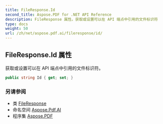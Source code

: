```yaml
---
title: FileResponse.Id
second_title: Aspose.PDF for .NET API Reference
description: FileResponse 属性。获取或设置可以在 API 端点中引用的文件标识符
type: docs
weight: 50
url: /zh/net/aspose.pdf.ai/fileresponse/id/
---
```

## FileResponse.Id 属性

获取或设置可以在 API 端点中引用的文件标识符。

```csharp
public string Id { get; set; }
```

### 另请参阅

* 类 [FileResponse](../)
* 命名空间 [Aspose.Pdf.AI](../../../aspose.pdf.ai/)
* 程序集 [Aspose.PDF](../../../)
